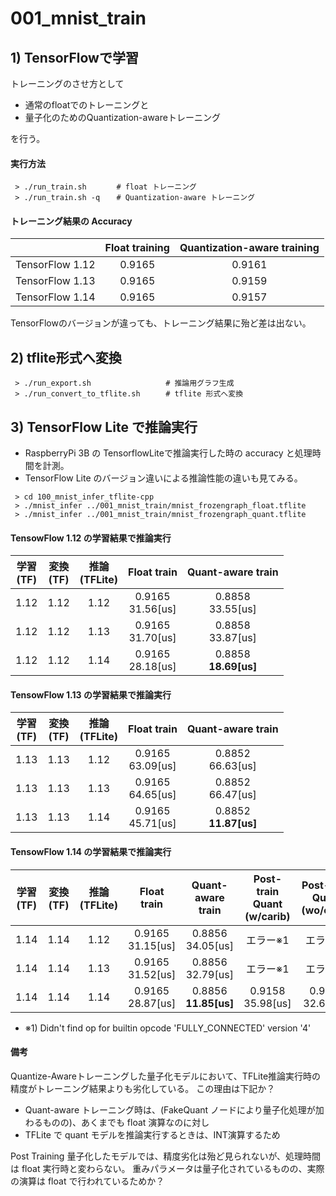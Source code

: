 # 001_mnist_train

## 1) TensorFlowで学習
トレーニングのさせ方として

- 通常のfloatでのトレーニングと
- 量子化のためのQuantization-awareトレーニング

を行う。


#### 実行方法
```
 > ./run_train.sh     　# float トレーニング
 > ./run_train.sh -q  　# Quantization-aware トレーニング
```


#### トレーニング結果の Accuracy

|                      |Float training|Quantization-aware training|
|:--------------------:|:------------:|:-------------------------:|
|TensorFlow 1.12       | 0.9165       | 0.9161                    |
|TensorFlow 1.13       | 0.9165       | 0.9159                    |
|TensorFlow 1.14       | 0.9165       | 0.9157                    |

TensorFlowのバージョンが違っても、トレーニング結果に殆ど差は出ない。


## 2) tflite形式へ変換
```
 > ./run_export.sh    　           # 推論用グラフ生成
 > ./run_convert_to_tflite.sh    　# tflite 形式へ変換
```

## 3) TensorFlow Lite で推論実行
- RaspberryPi 3B の TensorflowLiteで推論実行した時の accuracy と処理時間を計測。
- TensorFlow Lite のバージョン違いによる推論性能の違いも見てみる。

```
 > cd 100_mnist_infer_tflite-cpp
 > ./mnist_infer ../001_mnist_train/mnist_frozengraph_float.tflite
 > ./mnist_infer ../001_mnist_train/mnist_frozengraph_quant.tflite
```


#### TensowFlow 1.12 の学習結果で推論実行
|学習<br>(TF)|変換<br>(TF)|推論<br>(TFLite)| Float train           | Quant-aware train        |
|:----------:|:----------:|:--------------:| :-------------------: | :-----------------------:|
| 1.12       | 1.12       | 1.12           | 0.9165 <br> 31.56[us] | 0.8858 <br>   33.55[us]  |
| 1.12       | 1.12       | 1.13           | 0.9165 <br> 31.70[us] | 0.8858 <br>   33.87[us]  |
| 1.12       | 1.12       | 1.14           | 0.9165 <br> 28.18[us] | 0.8858 <br> **18.69[us]**|


#### TensowFlow 1.13 の学習結果で推論実行
|学習<br>(TF)|変換<br>(TF)|推論<br>(TFLite)| Float train           | Quant-aware train        |
|:----------:|:----------:|:--------------:| :-------------------: | :-----------------------:|
| 1.13       | 1.13       | 1.12           | 0.9165 <br> 63.09[us] | 0.8852 <br>   66.63[us]  |
| 1.13       | 1.13       | 1.13           | 0.9165 <br> 64.65[us] | 0.8852 <br>   66.47[us]  |
| 1.13       | 1.13       | 1.14           | 0.9165 <br> 45.71[us] | 0.8852 <br> **11.87[us]**|



#### TensowFlow 1.14 の学習結果で推論実行
|学習<br>(TF)|変換<br>(TF)|推論<br>(TFLite)| Float train           | Quant-aware train         |Post-train Quant<br>(w/carib)|Post-train Quant<br>(wo/carib)|
|:----------:|:----------:|:--------------:| :-------------------: | :-----------------------: | :--------------------------:| :---------------------------:|
| 1.14       | 1.14       | 1.12           | 0.9165 <br> 31.15[us] | 0.8856 <br>   34.05[us]   | エラー※1                   | エラー※1                    |
| 1.14       | 1.14       | 1.13           | 0.9165 <br> 31.52[us] | 0.8856 <br>   32.79[us]   | エラー※1                   | エラー※1                    |
| 1.14       | 1.14       | 1.14           | 0.9165 <br> 28.87[us] | 0.8856 <br> **11.85[us]** | 0.9158 <br> 35.98[us]       | 0.9163 <br> 32.68[us]        |


- ※1) Didn't find op for builtin opcode 'FULLY_CONNECTED' version '4'


#### 備考
Quantize-Awareトレーニングした量子化モデルにおいて、TFLite推論実行時の精度がトレーニング結果よりも劣化している。
この理由は下記か？
- Quant-aware トレーニング時は、(FakeQuant ノードにより量子化処理が加わるものの)、あくまでも float 演算なのに対し
- TFLite で quant モデルを推論実行するときは、INT演算するため

Post Training 量子化したモデルでは、精度劣化は殆ど見られないが、処理時間は float 実行時と変わらない。
重みパラメータは量子化されているものの、実際の演算は float で行われているためか？

